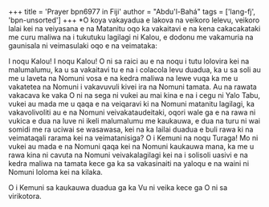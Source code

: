 +++
title = 'Prayer bpn6977 in Fiji'
author = "Abdu'l-Bahá"
tags = ['lang-fj', 'bpn-unsorted']
+++
*O koya vakayadua e lakova na veikoro lelevu, veikoro lalai kei na veiyasana e na Matanitu oqo ka vakaitavi e na kena cakacakataki me curu maliwa na i tukutuku lagilagi ni Kalou, e dodonu me vakamuria na gaunisala ni veimasulaki oqo e na veimataka:

I noqu Kalou! I noqu Kalou! O ni sa raici au e na noqu i tutu lolovira kei na malumalumu, ka u sa vakaitavi tu e na i colacola levu duadua, ka u sa soli au me u laveta na Nomuni vosa e na kedra maliwa na lewe vuqa ka me u vakatetea na Nomuni i vakavuvuli kivei ira na Nomuni tamata. Au na rawata vakacava ke vaka O ni na sega ni vukei au mai kina e na i cegu ni Yalo Tabu, vukei au mada me u qaqa e na veiqaravi ki na Nomuni matanitu lagilagi, ka vakavolivoliti au e na Nomuni veivakataudeitaki, oqori wale ga e na rawa ni vukica e dua na luve ni ikeli malumalumu me kaukauwa, e dua na turu ni wai somidi me ra uciwai se wasawasa, kei na ka lailai duadua e buli rawa ki na veimataqali rarama kei na veimatanisiga? O i Kemuni na noqu Turaga! Mo ni vukei au mada e na Nomuni qaqa kei na Nomuni kaukauwa mana, ka me u rawa kina ni cavuta na Nomuni veivakalagilagi kei na i solisoli uasivi e na kedra maliwa na tamata kece ga ka sa vakasinaiti na yaloqu e na waini ni Nomuni loloma kei na kilaka.

O i Kemuni sa kaukauwa duadua ga ka Vu ni veika kece ga O ni sa virikotora.
